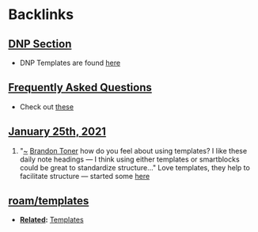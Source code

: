 
# Backlinks
## [DNP Section](<DNP Section.md>)
- DNP Templates are found [here]([Templates](<Templates.md>))

## [Frequently Asked Questions](<Frequently Asked Questions.md>)
- Check out [these]([Templates](<Templates.md>))

## [January 25th, 2021](<January 25th, 2021.md>)
1. "[~](<~.md>) [Brandon Toner](<Brandon Toner.md>) how do you feel about using templates? I like these daily note headings — I think using either templates or smartblocks could be great to standardize structure..." Love templates, they help to facilitate structure — started some [here]([Templates](<Templates.md>))

## [roam/templates](<roam/templates.md>)
- **[Related](<Related.md>):** [Templates](<Templates.md>)


